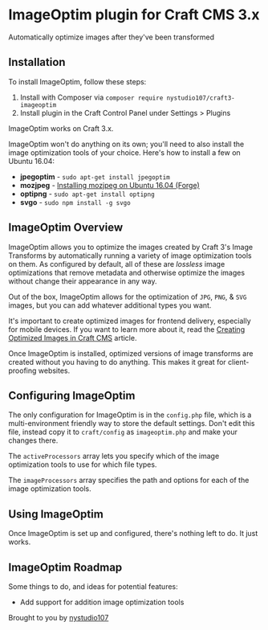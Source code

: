 # ImageOptim plugin for Craft CMS 3.x

Automatically optimize images after they've been transformed

## Installation

To install ImageOptim, follow these steps:

1. Install with Composer via `composer require nystudio107/craft3-imageoptim`
2. Install plugin in the Craft Control Panel under Settings > Plugins

ImageOptim works on Craft 3.x.

ImageOptim won't do anything on its own; you'll need to also install the image optimization tools of your choice. Here's how to install a few on Ubuntu 16.04:

* **jpegoptim** - `sudo apt-get install jpegoptim`
* **mozjpeg** - [Installing mozjpeg on Ubuntu 16.04 (Forge)](https://nystudio107.com/blog/installing-mozjpeg-on-ubuntu-16-04-forge)
* **optipng** - `sudo apt-get install optipng`
* **svgo** - `sudo npm install -g svgo`

## ImageOptim Overview

ImageOptim allows you to optimize the images created by Craft 3's Image Transforms by automatically running a variety of image optimization tools on them. As configured by default, all of these are _lossless_ image optimizations that remove metadata and otherwise optimize the images without change their appearance in any way.

Out of the box, ImageOptim allows for the optimization of `JPG`, `PNG`, & `SVG` images, but you can add whatever additional types you want.

It's important to create optimized images for frontend delivery, especially for mobile devices. If you want to learn more about it, read the [Creating Optimized Images in Craft CMS](https://nystudio107.com/blog/creating-optimized-images-in-craft-cms) article.

Once ImageOptim is installed, optimized versions of image transforms are created without you having to do anything. This makes it great for client-proofing websites.

## Configuring ImageOptim

The only configuration for ImageOptim is in the `config.php` file, which is a multi-environment friendly way to store the default settings.  Don't edit this file, instead copy it to `craft/config` as `imageoptim.php` and make your changes there.

The `activeProcessors` array lets you specify which of the image optimization tools to use for which file types.

The `imageProcessors` array specifies the path and options for each of the image optimization tools.

## Using ImageOptim

Once ImageOptim is set up and configured, there's nothing left to do. It just works.

## ImageOptim Roadmap

Some things to do, and ideas for potential features:

* Add support for addition image optimization tools

Brought to you by [nystudio107](https://nystudio107.com)
